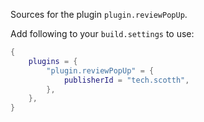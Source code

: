 Sources for the plugin `plugin.reviewPopUp`.

Add following to your `build.settings` to use:
```lua
{
    plugins = {
        "plugin.reviewPopUp" = {
            publisherId = "tech.scotth",
        },
    },
}
```
